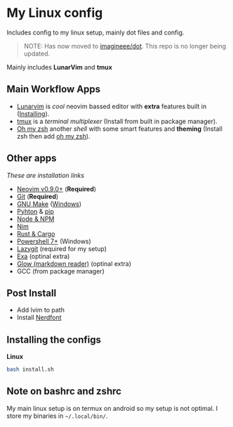 # My Linux config
Includes config to my linux setup, mainly dot files and config.

> NOTE: Has now moved to [imagineee/dot](https://github.com/imagineeeinc/dot). This repo is no longer being updated.

Mainly includes **LunarVim** and **tmux**

## Main Workflow Apps
- [Lunarvim](https://lunarvim.org/) is *cool* neovim bassed editor with **extra** features built in ([Installing](https://www.lunarvim.org/docs/installation)).
- [tmux](https://github.com/tmux/tmux) is a *terminal multiplexer* (Install from built in package manager).
- [Oh my zsh](https://ohmyz.sh/) another *shell* with some smart features and **theming** (Install zsh then add [oh my zsh](https://github.com/ohmyzsh/ohmyzsh/wiki#welcome-to-oh-my-zsh)).

## Other apps
*These are installation links*
- [Neovim v0.9.0+](https://github.com/neovim/neovim/wiki/Installing-Neovim) (**Required**)
- [Git](https://cli.github.com/) (**Required**)
- [GNU Make](https://www.gnu.org/software/make/) ([Windows](https://gnuwin32.sourceforge.net/packages/make.htm))
- [Pyhton](https://www.python.org/) & [pip](https://pypi.org/project/pip/)
- [Node & NPM](https://nodejs.org/)
- [Nim](https://nim-lang.org/install.html)
- [Rust & Cargo](https://www.rust-lang.org/tools/install)
- [Powershell 7+](https://learn.microsoft.com/en-us/powershell/scripting/whats-new/migrating-from-windows-powershell-51-to-powershell-7?view=powershell-7.2) (Windows)
- [Lazygit](https://github.com/jesseduffield/lazygit#installation) (required for my setup)
- [Exa](https://the.exa.website/) (optinal extra)
- [Glow (markdown reader)](https://github.com/charmbracelet/glow) (optinal extra)
- GCC (from package manager)

## Post Install
- Add lvim to path
- Install [Nerdfont](https://www.nerdfonts.com/)

## Installing the configs
**Linux**
```bash
bash install.sh
```

## Note on bashrc and zshrc
My main linux setup is on termux on android so my setup is not optimal.
I store my binaries in `~/.local/bin/`.  
